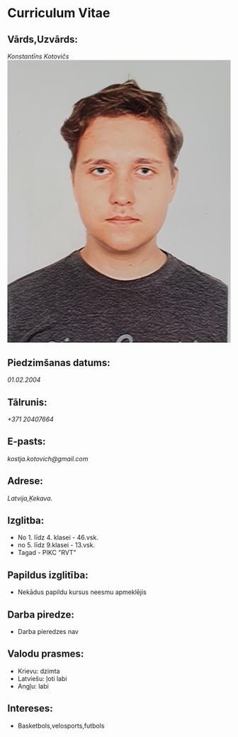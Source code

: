 # Curriculum Vitae

## Vārds,Uzvārds:
_Konstantīns Kotovičs_![My picture](https://github.com/kostjakotovich/Mans-CV/blob/main/forCV.jpg)
## Piedzimšanas datums:
_01.02.2004_
## Tālrunis:
_+371 20407664_
## E-pasts:
_kostja.kotovich@gmail.com_
## Adrese:
_Latvija,Ķekava._

## Izglitba:
* No 1. līdz 4. klasei - 46.vsk.
* no 5. līdz 9.klasei - 13.vsk.
* Tagad - PIKC "RVT"

## Papildus izglitība:
* Nekādus papildu kursus neesmu apmeklējis

## Darba piredze:
* Darba pieredzes nav

## Valodu prasmes:
* Krievu: dzimta
* Latviešu: ļoti labi
* Angļu: labi

## Intereses:
* Basketbols,velosports,futbols